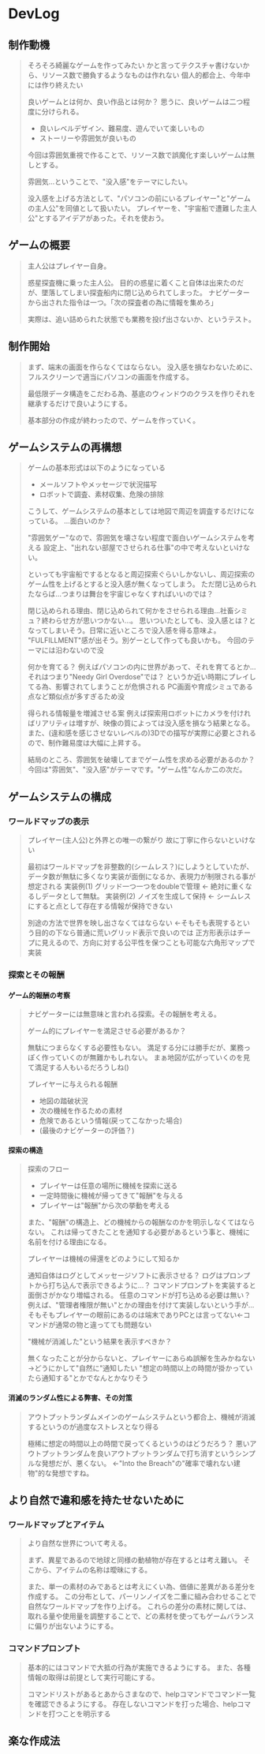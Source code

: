 # DevLog

## 制作動機

> そろそろ綺麗なゲームを作ってみたい
> かと言ってテクスチャ書けないから、リソース数で勝負するようなものは作れない
> 個人的都合上、今年中には作り終えたい
>
> 良いゲームとは何か、良い作品とは何か？
> 思うに、良いゲームは二つ程度に分けられる。
>
> - 良いレベルデザイン、難易度、遊んでいて楽しいもの
> - ストーリーや雰囲気が良いもの
>
> 今回は雰囲気重視で作ることで、リソース数で誤魔化す楽しいゲームは無しとする。
>
> 雰囲気…ということで、"没入感"をテーマにしたい。
>
> 没入感を上げる方法として、"パソコンの前にいるプレイヤー"と"ゲームの主人公"を同値として扱いたい。
> プレイヤーを、"宇宙船で遭難した主人公"とするアイデアがあった。それを使おう。

## ゲームの概要

> 主人公はプレイヤー自身。
>
> 惑星探査機に乗った主人公。
> 目的の惑星に着くこと自体は出来たのだが、墜落してしまい探査船内に閉じ込められてしまった。
> ナビゲーターから出された指令は一つ。「次の探査者の為に情報を集めろ」
>
> 実際は、追い詰められた状態でも業務を投げ出さないか、というテスト。

## 制作開始

> まず、端末の画面を作らなくてはならない。
> 没入感を損なわないために、フルスクリーンで適当にパソコンの画面を作成する。
>
> 最低限データ構造をこだわる為、基底のウィンドウのクラスを作りそれを継承するだけで良いようにする。
>
> 基本部分の作成が終わったので、ゲームを作っていく。

## ゲームシステムの再構想

> ゲームの基本形式は以下のようになっている
>
> - メールソフトやメッセージで状況描写
> - ロボットで調査、素材収集、危険の排除
>
> こうして、ゲームシステムの基本としては地図で周辺を調査するだけになっている。
> …面白いのか？
>
> "雰囲気ゲー"なので、雰囲気を壊さない程度で面白いゲームシステムを考える
> 設定上、"出れない部屋でさせられる仕事"の中で考えないといけない。
>
> といっても宇宙船でするとなると周辺探索ぐらいしかないし、周辺探索のゲーム性を上げるとすると没入感が無くなってしまう。
> ただ閉じ込められたならば…つまりは舞台を宇宙じゃなくすればいいのでは？
>
> 閉じ込められる理由、閉じ込められて何かをさせられる理由…社畜シミュ？終わらせ方が思いつかない…。
> 思いついたとしても、没入感とは？となってしまいそう。日常に近いところで没入感を得る意味よ。
> "FULFILLMENT"感が出そう。別ゲーとして作っても良いかも。
> 今回のテーマには沿わないので没
>
> 何かを育てる？
> 例えばパソコンの内に世界があって、それを育てるとか…
> それはつまり"Needy Girl Overdose"では？
> というか近い時期にプレイしてる為、影響されてしまうことが危惧される
> PC画面や育成シミュである点など類似点が多すぎるため没
>
> 得られる情報量を増減させる案
> 例えば探索用ロボットにカメラを付ければリアリティは増すが、映像の質によっては没入感を損なう結果となる。
> また、(違和感を感じさせないレベルの)3Dでの描写が実際に必要とされるので、制作難易度は大幅に上昇する。
>
> 結局のところ、雰囲気を破壊してまでゲーム性を求める必要があるのか？
> 今回は"雰囲気"、"没入感"がテーマです。"ゲーム性"なんか二の次だ。

## ゲームシステムの構成

### ワールドマップの表示

> プレイヤー(主人公)と外界との唯一の繋がり
> 故に丁寧に作らないといけない
>
> 最初はワールドマップを非整数的(シームレス？)にしようとしていたが、
> データ数が無駄に多くなり実装が面倒になるか、表現力が制限される事が想定される
> 実装例(1) グリッド一つ一つをdoubleで管理 ← 絶対に重くなるしデータとして無駄。
> 実装例(2) ノイズを生成して保持 ← シームレスにすると点として存在する情報が保持できない
>
> 別途の方法で世界を映し出さなくてはならない
> ←そもそも表現するという目的の下なら普通に荒いグリッド表示で良いのでは
> 正方形表示はチープに見えるので、方向に対する公平性を保つことも可能な六角形マップで実装

### 探索とその報酬

#### ゲーム的報酬の考察

> ナビゲーターには無意味と言われる探索。その報酬を考える。
>
> ゲーム的にプレイヤーを満足させる必要があるか？
>
> 無駄につまらなくする必要性もない。
> 満足する分には勝手だが、業務っぽく作っていくのが無難かもしれない。
> まぁ地図が広がっていくのを見て満足する人もいるだろうしね()
>
> プレイヤーに与えられる報酬
>
> - 地図の踏破状況
> - 次の機械を作るための素材
> - 危険であるという情報(戻ってこなかった場合)
> - (最後のナビゲーターの評価？)

#### 探索の構造

> 探索のフロー
>
> - プレイヤーは任意の場所に機械を探索に送る
> - 一定時間後に機械が帰ってきて"報酬"を与える
> - プレイヤーは"報酬"から次の挙動を考える
>
> また、"報酬"の構造上、どの機械からの報酬なのかを明示しなくてはならない。
> これは帰ってきたことを通知する必要があるという事と、機械に名前を付ける理由になる。
>
> プレイヤーは機械の帰還をどのようにして知るか
>
> 通知自体はログとしてメッセージソフトに表示させる？
> ログはプロンプトから打ち込んで表示できるように…？
> コマンドプロンプトを実装すると面倒さがかなり増幅される。
> 任意のコマンドが打ち込める必要は無い？
> 例えば、"管理者権限が無い"とかの理由を付けて実装しないという手が…
> そもそもプレイヤーの眼前にあるのは端末でありPCとは言ってない←コマンドが通常の物と違ってても問題ない
>
> "機械が消滅した"という結果を表示すべきか？
>
> 無くなったことが分からないと、プレイヤーにあらぬ誤解を生みかねない
> →どうにかして"自然に"通知したい
> "想定の時間以上の時間が掛かっていたら通知する"とかでなんとかなりそう

#### 消滅のランダム性による弊害、その対策

> アウトプットランダムメインのゲームシステムという都合上、機械が消滅するというのが過度なストレスとなり得る
>
> 極稀に想定の時間以上の時間で戻ってくるというのはどうだろう？
> 悪いアウトプットランダムを良いアウトプットランダムで打ち消すというシンプルな発想だが、悪くない。
> ←"Into the Breach"の"確率で壊れない建物"的な発想ですね。

## より自然で違和感を持たせないために

### ワールドマップとアイテム

> より自然な世界について考える。
>
> まず、異星であるので地球と同様の動植物が存在するとは考え難い。
> そこから、アイテムの名称は曖昧にする。
>
> また、単一の素材のみであるとは考えにくい為、価値に差異がある差分を作成する。
> この分布として、パーリンノイズを二重に組み合わせることで自然なワールドマップを作り上げる。
> これらの差分の素材に関しては、取れる量や使用量を調整することで、どの素材を使ってもゲームバランスに偏りが出ないようにする。

### コマンドプロンプト

> 基本的にはコマンドで大抵の行為が実施できるようにする。
> また、各種情報の取得は前提として実行可能にする。
>
> コマンドリストがあるとあからさまなので、helpコマンドでコマンド一覧を確認できるようにする。
> 存在しないコマンドを打った場合、helpコマンドを打つことを明示する

## 楽な作成法
